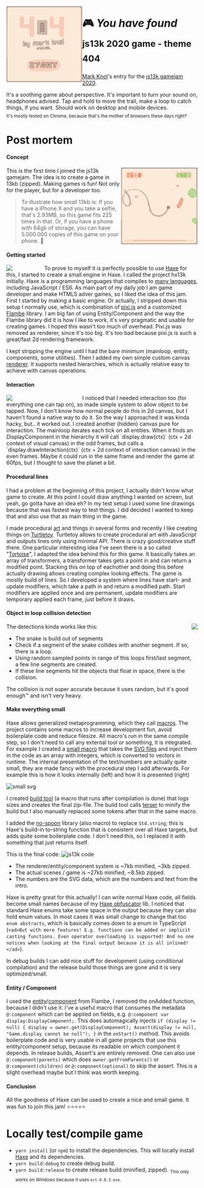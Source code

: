 <a href="https://games.stroep.nl/hx13k-2020"><img src="js13k-2020-markknol-splash.gif" width="200" align="left" /></a>
# 🎮 _You have found_ <sub>js13k 2020 game - theme 404<sub>

[Mark Knol](https://twitter.com/mknol)'s entry for the [js13k gamejam 2020](https://js13kgames.com/).

It's a soothing game about perspective. It's important to turn your sound on, headphones advised. 
Tap and hold to move the trail, make a loop to catch things, if you want.
Should work on desktop and mobile devices.  
<sub>It's mostly tested on Chrome, because that's the mother of browsers these days right?</sub>

# Post mortem

#### Concept
<a href="https://games.stroep.nl/hx13k-2020"><img src="js13k-2020-markknol-gameplay.gif" width="40%" align="right" /></a>

This is the first time I joined the js13k gamejam. The idea is to create a game in 13kb (zipped). Making games is fun! Not only for the player, but for a developer too. 

> To illustrate how small 13kb is: If you have a iPhone X and you take a selfie, that's 2.93MB, so this game fits 225 times in that. Or, if you have a phone with 64gb of storage, you can have 5.000.000 copies of this game on your phone. 🤯


#### Getting started

<img src="https://haxe.org/img/branding/haxe-logo-vertical-white-background.png" width="100" align="left" />

To prove to myself it is perfectly possible to use [Haxe](https://haxe.org) for this, I started to create a small engine in Haxe. I called the project hx13k initially. Haxe is a programming languages that compiles to [many languages](https://haxe.org/documentation/introduction/compiler-targets.html), including JavaScript / ES6. 
As main part of my daily job I am game developer and make HTML5 adver games, so I liked the idea of this jam.
First I started by making a basic engine. Or actually, I stripped down this setup I normally use, which is combination of [pixi.js](https://github.com/pixijs/pixi.js) and a customized [Flambe](https://github.com/aduros/flambe) library. 
I am big fan of using Entity/Component and the way the Flambe library did it is how I like to work, it's very pragmatic and usable for creating games. I hoped this wasn't too much of overhead.
Pixi.js was removed as renderer, since it's too big. It's too bad because pixi.js is such a great/fast 2d rendering framework.

I kept stripping the engine until I had the bare minimum (mainloop, entity, components, some utilities).
Then I added my own simple custom canvas [renderer](src/flambe/Renderer.hx). It supports nested hierarchies, which is actually relative easy to achieve with canvas operations.

#### Interaction

<img src="https://user-images.githubusercontent.com/576184/93136297-f4968f80-f6db-11ea-9e03-741eea23b668.gif" width="200" align="left" />
I noticed that I needed interaction too (for everything one can tap on), so made simple system to allow object to be tapped.
Now, I don't know how normal people do this in 2d canvas, but I haven't found a native way to do it. So the way I approached it was kinda hacky, but.. it worked out. 
I created another (hidden) canvas pure for interaction. The mainloop iterates each tick on all entities. 
When it finds an DisplayComponent in the hierarchy it will call `display.draw(ctx)` (ctx = 2d context of visual canvas) in the odd frames, but calls a `display.drawInteraction(ctx)` (ctx = 2d context of interaction canvas) in the even frames.
Maybe it could run in the same frame and render the game at 60fps, but I thought to save the planet a bit.

#### Procedural lines
I had a problem at the beginning of this project, I actually didn't know what game to create. 
At this point I could draw anything I wanted on screen, but yeah, go gotta have an idea eh? 
In my test setup I used some line drawings because that was fastest way to test things. I did decided I wanted to keep that and also use that as main thing in the game. 

I made procedural [art](https://www.curioos.com/markknol) and things in several forms and recently I like creating things on [Turtletoy](https://turtletoy.net/user/markknol). 
Turtletoy allows to create procedural art with JavaScript and outputs lines only using minimal API. There is crazy good/creative stuff there. 
One particular interesting idea I've seen there is a so called "[Tortoise](https://turtletoy.net/turtle/102cbd7c4d)", I adapted the idea behind this for this game. 
It basically takes an array of transformers, a transformer takes gets a point in and can return a modified point. Stacking this on top of eachother and doing this before actually drawing allows creating complex looking effects.
The game is mostly build of lines. So I developed a system where lines have start- and update modifiers, which take a path in and return a modified path. 
Start modifiers are applied once and are permanent, update modifiers are temporary applied each frame, just before it draws.

#### Object in loop collision detection

<img src="https://user-images.githubusercontent.com/576184/93133081-f3af2f00-f6d6-11ea-8b33-aaea2f759032.gif" align="right" height="200" />

The detections kinda works like this:

- The snake is build out of segments
- Check if a segment of the snake collides with another segment. If so, there is a loop.
- Using random sampled points in range of this loops first/last segment, a few line segments are created.
- If these line segments hit the objects that float in space, there is the collision.

The collision is not super accurate because it uses random, but it's good enough™ and isn't very heavy.

#### Make everything small

Haxe allows generalized metaprogramming, which they call [macros](https://haxe.org/manual/macro.html). The project contains some macros to increase development fun, avoid boilerplate code and reduce filesize. All macro's run in the same compile step, so I don't need to call any external tool or something, it is integrated. For example I created a [small macro](src/game/display/PathMacro.hx) that takes the [SVG files](./svg/) and inject them in the code as an array with integers, which is converted to vectors in runtime. The internal presentation of the text/numbers are actually quite small, they are made fancy with the procedural step I add afterwards. For example this is how it looks internally (left) and how it is presented (right)

![small svg](https://user-images.githubusercontent.com/576184/93134324-e72bd600-f6d8-11ea-8204-312b55e5ec72.png)


I created [build tool](src/BuildTool.hx) (a macro that runs after compilation is done) that logs sizes and creates the final zip-file. The build tool calls [terser](https://www.npmjs.com/package/terser) to minify the build but I also manually replaced some tokens after that in the same macro.

I added the [no-spoon](https://github.com/back2dos/no-spoon/) library (also macro) to replace `Std.string`; this is Haxe's build-in to-string function that is consistent over all Haxe targets, but adds quite some boilerplate code. I don't need this, so I replaced it with something that just returns itself.

This is the final code:
![js13k code](https://user-images.githubusercontent.com/576184/93130550-fc056b00-f6d2-11ea-9efd-fbc300e75fb6.png)

* The renderer/entity/component system is ~7kb minified, ~3kb zipped.
* The actual scenes / game is ~27kb minified, ~8.5kb zipped.
* The numbers are the SVG data, which are the numbers and text from the intro. 


Haxe is pretty great for this actually! I can write normal Haxe code, all fields become small names because of my [Haxe obfuscator](https://github.com/markknol/hxobfuscator) lib. 
I noticed that standard Haxe enums take some space in the output because they can also hold enum values. In most cases it was small change to change that too `enum abstracts`, which is basically comes down to a enum in TypeScript (`<ad>But with more features! E.g. functions can be added or implicit casting functions. Even operator overloading is supported! And no one notices when looking at the final output because it is all inlined!</ad>`).

In debug builds I can add nice stuff for development (using conditional compilation) and the release build those things are gone and it is very optimized/small.

#### Entity / Component 

I used the [entity](https://github.com/markknol/flambe-guide/wiki/Entities)/[component](https://github.com/markknol/flambe-guide/wiki/Components) from Flambe, I removed the  onAdded function, because I didn't use it. I've a useful macro that consumes the metadata `@:component` which can be applied on fields, e.g. `@:component var display:DisplayComponent;`. This does automagically injects `if (display != null) { display = owner.get(DisplayComponent); Assert(display != null, "Game.display cannot be null"); }` in the `onStart()` method. This avoids boilerplate code and is very usable in all game projects that use this entity/component setup, because its readable on which component it depends. In release builds, Assert's are entirely removed. One can also use `@:component(parents)` which does `owner.getFromParents()` or `@:component(children)` or `@:component(optional)` to skip the assert. This is a slight overhead maybe but I think was worth keeping.

#### Conclusion

All the goodness of Haxe can be used to create a nice and small game. It was fun to join this jam! ⭐⭐⭐⭐⭐

# Locally test/compile game 

 * `yarn install` (or `npm`) to install the dependencies. This will locally install [Haxe](https://haxe.org) and its dependencies.
 * `yarn build:debug` to create debug build.
 * `yarn build:release` to create release build (minified, zipped). <sub>This only works on Windows because it uses `ect-0.8.3.exe`.</sub>
